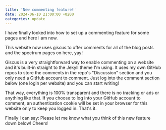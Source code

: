```yaml
---
title: 'New commenting feature!'
date: 2024-06-10 21:00:00 +0200
categories: update
---
```


I have finally looked into how to set up a commenting feature for some pages and here I am now.

This website now uses giscus to offer comments for all of the blog posts and the spectrum pages on here, yay!

Giscus is a very straightforward way to enable commenting on a website and it's built-in straight to the Jekyll theme I'm using.
It uses my own GitHub repos to store the comments in the repo's "Discussion" section and you only need a GitHub account to comment.
Just log into the comment section below (one login per website) and you can start writing!

That way, everything is 100% transparent and there is no tracking or ads or anything like that. If you choose to log into your GitHub account to comment, an authentication cookie will be set in your browser for this website only to keep you logged in. That's it.

Finally I can say: Please let me know what you think of this new feature down below! Cheers!
